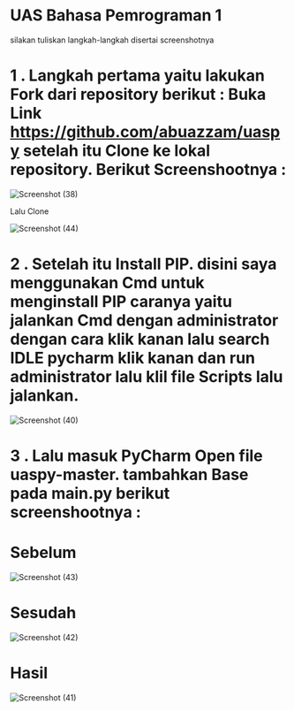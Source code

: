 # UAS Bahasa Pemrograman 1

silakan tuliskan langkah-langkah disertai screenshotnya

# 1 . Langkah pertama yaitu lakukan Fork dari repository berikut : Buka Link https://github.com/abuazzam/uaspy setelah itu Clone ke lokal repository. Berikut Screenshootnya :

![Screenshot (38)](https://user-images.githubusercontent.com/46512670/55851244-118f7080-5b82-11e9-968f-76a4e23b6315.png)

Lalu Clone

![Screenshot (44)](https://user-images.githubusercontent.com/46512670/55853584-fd507100-5b8b-11e9-885f-dd175bc0dd29.png)



# 2 . Setelah itu Install PIP. disini saya menggunakan Cmd untuk menginstall PIP caranya yaitu jalankan Cmd dengan administrator dengan cara klik kanan lalu search IDLE pycharm klik kanan dan run administrator lalu klil file Scripts lalu jalankan.

![Screenshot (40)](https://user-images.githubusercontent.com/46512670/55851466-e5282400-5b82-11e9-9496-2a4f412556f3.png)

# 3 . Lalu masuk PyCharm Open file uaspy-master. tambahkan Base pada main.py berikut screenshootnya :

# Sebelum

![Screenshot (43)](https://user-images.githubusercontent.com/46512670/55852687-30910100-5b88-11e9-8edc-dcc7fac06c73.png)

# Sesudah

![Screenshot (42)](https://user-images.githubusercontent.com/46512670/55852665-1c4d0400-5b88-11e9-98f8-a2e25f3283e6.png)

# Hasil
![Screenshot (41)](https://user-images.githubusercontent.com/46512670/55852701-3b4b9600-5b88-11e9-8b75-ebef4b84820b.png)

